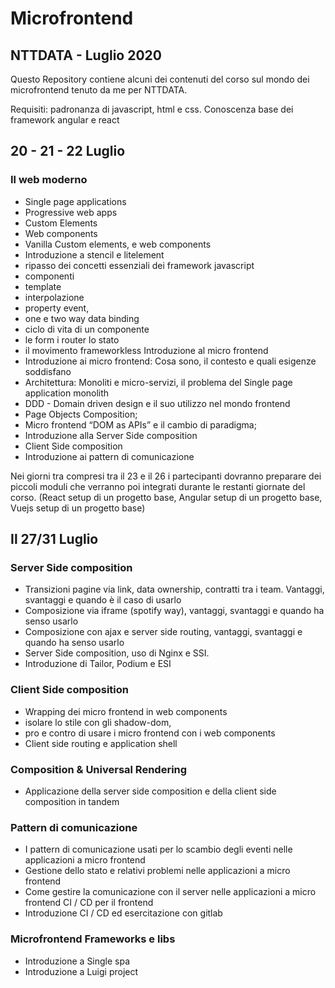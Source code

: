 # Microfrontend
## NTTDATA - Luglio 2020

Questo Repository contiene alcuni dei contenuti del corso sul mondo dei microfrontend tenuto da me per NTTDATA.


Requisiti: padronanza di javascript, html e css. Conoscenza base dei framework angular e react

## 20 - 21 - 22 Luglio

### Il web moderno
- Single page applications
- Progressive web apps
- Custom Elements
- Web components
- Vanilla Custom elements, e web components
- Introduzione a stencil e litelement
- ripasso dei concetti essenziali dei framework javascript
- componenti
- template
- interpolazione
- property event,
- one e two way data binding
- ciclo di vita di un componente
- le form i router lo stato
- il movimento frameworkless Introduzione al micro frontend
- Introduzione ai micro frontend: Cosa sono, il contesto e quali esigenze soddisfano
- Architettura: Monoliti e micro-servizi, il problema del Single page application monolith
- DDD - Domain driven design e il suo utilizzo nel mondo frontend
- Page Objects Composition;
- Micro frontend “DOM as APIs” e il cambio di paradigma;
- Introduzione alla Server Side composition
- Client Side composition
- Introduzione ai pattern di comunicazione



Nei giorni tra compresi tra il 23 e il 26 i partecipanti dovranno preparare dei piccoli
moduli che verranno poi integrati durante le restanti giornate del corso.
(React setup di un progetto base, Angular setup di un progetto base, Vuejs setup di un
progetto base) 


## Il 27/31 Luglio

### Server Side composition
- Transizioni pagine via link, data ownership, contratti tra i team. Vantaggi, svantaggi
e quando è il caso di usarlo
- Composizione via iframe (spotify way), vantaggi, svantaggi e quando ha senso
usarlo
- Composizione con ajax e server side routing, vantaggi, svantaggi e quando ha
senso usarlo
- Server Side composition, uso di Nginx e SSI.
- Introduzione di Tailor, Podium e ESI

### Client Side composition
- Wrapping dei micro frontend in web components
- isolare lo stile con gli shadow-dom,
- pro e contro di usare i micro frontend con i web components
- Client side routing e application shell

### Composition & Universal Rendering
- Applicazione della server side composition e della client side composition in
tandem

### Pattern di comunicazione
- I pattern di comunicazione usati per lo scambio degli eventi nelle applicazioni a
micro frontend
- Gestione dello stato e relativi problemi nelle applicazioni a micro frontend
- Come gestire la comunicazione con il server nelle applicazioni a micro frontend CI / CD per il frontend
- Introduzione CI / CD ed esercitazione con gitlab

### Microfrontend Frameworks e libs
- Introduzione a Single spa
- Introduzione a Luigi project
